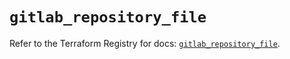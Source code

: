 # `gitlab_repository_file`

Refer to the Terraform Registry for docs: [`gitlab_repository_file`](https://registry.terraform.io/providers/gitlabhq/gitlab/17.3.0/docs/resources/repository_file).
